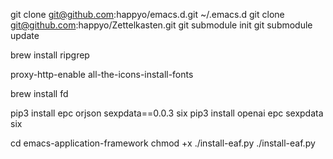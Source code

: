 git clone git@github.com:happyo/emacs.d.git ~/.emacs.d
git clone git@github.com:happyo/Zettelkasten.git
 git submodule init
 git submodule update

brew install ripgrep

proxy-http-enable
all-the-icons-install-fonts

brew install fd


pip3 install epc orjson sexpdata==0.0.3 six
pip3 install openai epc sexpdata six

cd emacs-application-framework
chmod +x ./install-eaf.py
./install-eaf.py
